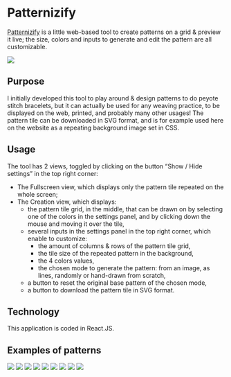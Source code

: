 # Patternizify

[Patternizify](https://patternizify.studiodev.xyz/) is a little web-based tool to create patterns on a grid & preview it live; the size, colors and inputs to generate and edit the pattern are all customizable.

![](https://github.com/MarieMalarme/patternizify/blob/main/src/images/visual_1.png)

## Purpose

I initially developed this tool to play around & design patterns to do peyote stitch bracelets, but it can actually be used for any weaving practice, to be displayed on the web, printed, and probably many other usages!
The pattern tile can be downloaded in SVG format, and is for example used here on the website as a repeating background image set in CSS.

## Usage

The tool has 2 views, toggled by clicking on the button “Show / Hide settings” in the top right corner:

- The Fullscreen view, which displays only the pattern tile repeated on the whole screen;
- The Creation view, which displays:
  - the pattern tile grid, in the middle, that can be drawn on by selecting one of the colors in the settings panel, and by clicking down the mouse and moving it over the tile,
  - several inputs in the settings panel in the top right corner, which enable to customize:
    - the amount of columns & rows of the pattern tile grid,
    - the tile size of the repeated pattern in the background,
    - the 4 colors values,
    - the chosen mode to generate the pattern: from an image, as lines, randomly or hand-drawn from scratch,
  - a button to reset the original base pattern of the chosen mode,
  - a button to download the pattern tile in SVG format.

## Technology

This application is coded in React.JS.

## Examples of patterns

![](https://github.com/MarieMalarme/patternizify/blob/main/src/images/visual_2.png)
![](https://github.com/MarieMalarme/patternizify/blob/main/src/images/visual_3.png)
![](https://github.com/MarieMalarme/patternizify/blob/main/src/images/visual_4.png)
![](https://github.com/MarieMalarme/patternizify/blob/main/src/images/visual_5.png)
![](https://github.com/MarieMalarme/patternizify/blob/main/src/images/visual_6.png)
![](https://github.com/MarieMalarme/patternizify/blob/main/src/images/visual_7.png)
![](https://github.com/MarieMalarme/patternizify/blob/main/src/images/visual_8.png)
![](https://github.com/MarieMalarme/patternizify/blob/main/src/images/visual_9.png)
![](https://github.com/MarieMalarme/patternizify/blob/main/src/images/visual_10.png)
